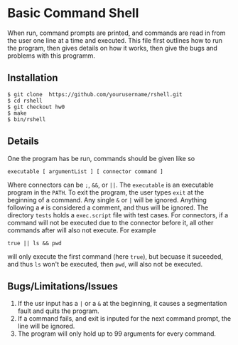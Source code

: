 # Basic Command Shell

When run, command prompts are printed, and commands are read in from the user one line at a time and executed.
This file first outlines how to run the program, then gives details on how it works, then give the bugs and problems with this programm.

## Installation

```
$ git clone  https://github.com/yourusername/rshell.git
$ cd rshell
$ git checkout hw0
$ make
$ bin/rshell
```

## Details
One the program has be run, commands should be given like so
```
executable [ argumentList ] [ connector command ]
```
Where connectors can be `;`, `&&`, or `||`. The `executable` is an executable program in the `PATH`.
To exit the program, the user types `exit` at the beginning of a command. Any single `&` or `|` will be ignored.
Anything following a `#` is considered a comment, and thus will be ignored.
The directory `tests` holds a `exec.script` file with test cases.
For connectors, if a command will not be executed due to the connector before it, all other commands after will also not execute. For example
```
true || ls && pwd
```
will only execute the first command (here `true`), but becuase it suceeded, and thus `ls` won't be executed, then `pwd`, will also not be executed.

## Bugs/Limitations/Issues

1. If the usr input has a `|` or a `&` at the beginning, it causes a segmentation fault and quits the program.
2. If a command fails, and exit is inputed for the next command prompt, the line will be ignored.
3. The program will only hold up to 99 arguments for every command.




